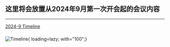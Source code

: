## 这里将会放置从2024年9月第一次开会起的会议内容
-----
<td>
    <thead>
    <tr>
            <td><a href="game_meetings\2024-9_Timelne">2024-9 Timeline</a></td>
            <td></td>
    </tr>
</td>

###

![Timeline](../../assets/xingsi/game/meeting/Timeline.png){ loading=lazy; with="100";}
